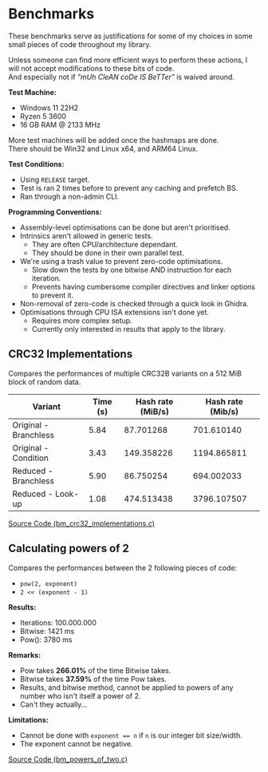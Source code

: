 # Benchmarks
These benchmarks serve as justifications for some of my choices in some small pieces of code throughout my library.

Unless someone can find more efficient ways to perform these actions,
 I will not accept modifications to these bits of code.<br>
And especially not if <i>"mUh CleAN coDe IS BeTTer"</i> is waived around.

**Test Machine:**
* Windows 11 22H2
* Ryzen 5 3600
* 16 GB RAM @ 2133 MHz

More test machines will be added once the hashmaps are done.<br>
There should be Win32 and Linux x64, and ARM64 Linux.

**Test Conditions:**
* Using `RELEASE` target.
* Test is ran 2 times before to prevent any caching and prefetch BS.
* Ran through a non-admin CLI.

**Programming Conventions:**
* Assembly-level optimisations can be done but aren't prioritised.
* Intrinsics aren't allowed in generic tests.
  * They are often CPU/architecture dependant.
  * They should be done in their own parallel test.
* We're using a trash value to prevent zero-code optimisations.
  * Slow down the tests by one bitwise AND instruction for each iteration.
  * Prevents having cumbersome compiler directives and linker options to prevent it.
* Non-removal of zero-code is checked through a quick look in Ghidra.
* Optimisations through CPU ISA extensions isn't done yet.
  * Requires more complex setup.
  * Currently only interested in results that apply to the library.

## CRC32 Implementations
Compares the performances of multiple CRC32B variants on a 512 MiB block of random data.

| Variant               | Time (s) | Hash rate (MiB/s) | Hash rate (Mib/s) |
|-----------------------|----------|-------------------|-------------------|
| Original - Branchless | 5.84     | 87.701268         | 701.610140        |
| Original - Condition  | 3.43     | 149.358226        | 1194.865811       |
| Reduced - Branchless  | 5.90     | 86.750254         | 694.002033        |
| Reduced - Look-up     | 1.08     | 474.513438        | 3796.107507       |

[Source Code (bm_crc32_implementations.c)](./bm_crc32_implementations.c)

## Calculating powers of 2
Compares the performances between the 2 following pieces of code:
* `pow(2, exponent)`
* `2 << (exponent - 1)`

**Results:**
* Iterations: 100.000.000
* Bitwise: 1421 ms
* Pow():   3780 ms

**Remarks:**
* Pow takes **266.01%** of the time Bitwise takes.
* Bitwise takes **37.59%** of the time Pow takes.
* Results, and bitwise method, cannot be applied to powers of any number who isn't itself a power of 2.
* Can't they actually...

**Limitations:**
* Cannot be done with `exponent == n` if `n` is our integer bit size/width.
* The exponent cannot be negative.
 
[Source Code (bm_powers_of_two.c)](./bm_powers_of_two.c)
